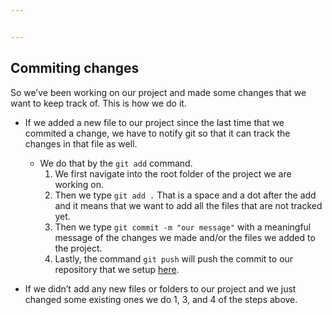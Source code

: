 ```yaml
---


---
```


<h2 id="commiting-changes">Commiting changes</h2>
<p>So we’ve been working on our project and made some changes that we want to keep track of. This is how we do it.</p>
<ul>
<li>
<p>If we added a new file to our project since the last time that we commited a change, we have to notify git so that it can track the changes in that file as well.</p>
<ul>
<li>We do that by the <code>git add</code> command.
<ol>
<li>We first navigate into the root folder of the project we are working on.</li>
<li>Then we type <code>git add .</code> That is a space and a dot after the add and it means that we want to add all the files that are not tracked yet.</li>
<li>Then we type <code>git commit -m "our message"</code> with a meaningful message of the changes we made and/or the files we added to the project.</li>
<li>Lastly, the command <code>git push</code> will push the commit to our repository that we setup <a href="https://github.com/TasosBak/code-recipes/blob/master/github.md">here</a>.</li>
</ol>
</li>
</ul>
</li>
<li>
<p>If we didn’t add any new files or folders to our project and we just changed some existing ones we do 1, 3, and 4 of the steps above.</p>
</li>
</ul>

